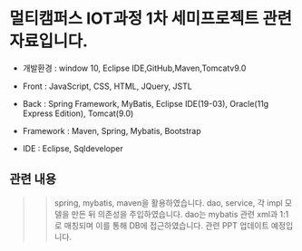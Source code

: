 # 멀티캠퍼스 IOT과정 1차 세미프로젝트 관련 자료입니다.

- 개발환경 : window 10, Eclipse IDE,GitHub,Maven,Tomcatv9.0

- Front : JavaScript, CSS, HTML, JQuery, JSTL

- Back : Spring Framework, MyBatis, Eclipse IDE(19-03), Oracle(11g Express Edition), Tomcat(9.0)

- Framework : Maven, Spring, Mybatis, Bootstrap

- IDE : Eclipse, Sqldeveloper



## 관련 내용
>> spring, mybatis, maven을 활용하였습니다.
>> dao, service, 각 impl 모델을 만든 뒤 의존성을 주입하였습니다.
>> dao는 mybatis 관련 xml과 1:1로 매칭되며 이를 통해 DB에 접근하였습니다.
>> 관련 PPT 업데이트 예정입니다.
 



